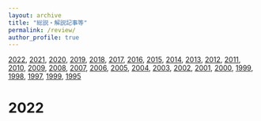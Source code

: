 ```yaml
---
layout: archive
title: "総説・解説記事等"
permalink: /review/
author_profile: true
---
```


[2022](#2022), [2021](#2021), [2020](#2020), [2019](#2019), [2018](#2018), [2017](#2017), [2016](#2016), [2015](#2015), [2014](#2014), [2013](#2013), [2012](#2012), [2011](#2011), [2010](#2010), [2009](#2009), [2008](#2008), [2007](#2007), [2006](#2006), [2005](#2005), [2004](#2004), [2003](#2003), [2002](#2002), [2001](#2001), [2000](#2000), [1999](#1999), [1998](#1998), [1997](#1997), [1999](#1996), [1995](#1995) 

# 2022

